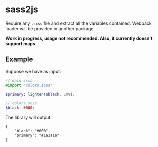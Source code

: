 # sass2js

Require any `.scss` file and extract all the variables contained. 
Webpack loader will be provided in another package.

**Work in progress, usage not recommended. Also, it currently doesn't support maps.**

## Example

Suppose we have as input:

```scss
// main.scss
@import "colors.scss"

$primary: lighten($black, 10%);

// colors.scss
$black: #000;
```

The library will output:

```
{
    "black": "#000",
    "primary": "#1a1a1a"
}
```